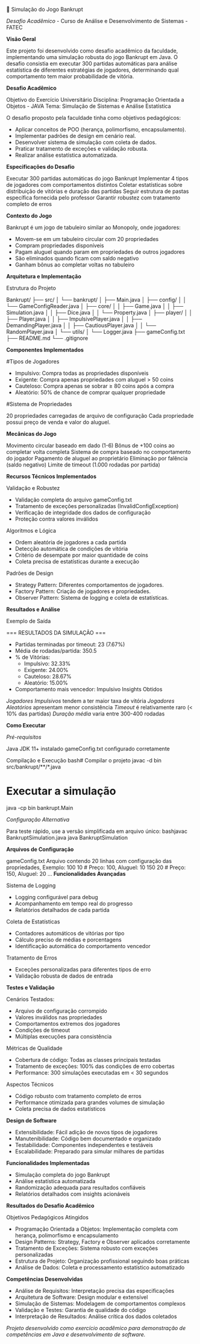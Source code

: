 🎲 Simulação do Jogo Bankrupt

*Desafio Acadêmico* - Curso de Análise e Desenvolvimento de Sistemas - FATEC

**Visão Geral**

Este projeto foi desenvolvido como desafio acadêmico da faculdade, implementando uma simulação robusta do jogo Bankrupt em Java. O desafio consistia em executar 300 partidas automáticas para análise estatística de diferentes estratégias de jogadores, determinando qual comportamento tem maior probabilidade de vitória.

**Desafio Acadêmico**

Objetivo do Exercício Universitário
Disciplina: Programação Orientada a Objetos - JAVA
Tema: Simulação de Sistemas e Análise Estatística

O desafio proposto pela faculdade tinha como objetivos pedagógicos:

- Aplicar conceitos de POO (herança, polimorfismo, encapsulamento).
- Implementar padrões de design em cenário real.
- Desenvolver sistema de simulação com coleta de dados.
- Praticar tratamento de exceções e validação robusta.
- Realizar análise estatística automatizada.

**Especificações do Desafio**

Executar 300 partidas automáticas do jogo Bankrupt
Implementar 4 tipos de jogadores com comportamentos distintos
Coletar estatísticas sobre distribuição de vitórias e duração das partidas
Seguir estrutura de pastas específica fornecida pelo professor
Garantir robustez com tratamento completo de erros

**Contexto do Jogo**

Bankrupt é um jogo de tabuleiro similar ao Monopoly, onde jogadores:

- Movem-se em um tabuleiro circular com 20 propriedades
- Compram propriedades disponíveis
- Pagam aluguel quando param em propriedades de outros jogadores
- São eliminados quando ficam com saldo negativo
- Ganham bônus ao completar voltas no tabuleiro

**Arquitetura e Implementação**

Estrutura do Projeto

Bankrupt/
├── src/
│   └── bankrupt/
│       ├── Main.java
│       ├── config/
│       │   └── GameConfigReader.java
│       ├── core/
│       │   ├── Game.java
│       │   ├── Simulation.java
│       │   ├── Dice.java
│       │   └── Property.java
│       ├── player/
│       │   ├── Player.java
│       │   ├── ImpulsivePlayer.java
│       │   ├── DemandingPlayer.java
│       │   ├── CautiousPlayer.java
│       │   └── RandomPlayer.java
│       └── utils/
│           └── Logger.java
├── gameConfig.txt
├── README.md
└── .gitignore

**Componentes Implementados**

#Tipos de Jogadores

- Impulsivo: Compra todas as propriedades disponíveis
- Exigente: Compra apenas propriedades com aluguel > 50 coins
- Cauteloso: Compra apenas se sobrar ≥ 80 coins após a compra
- Aleatório: 50% de chance de comprar qualquer propriedade

#Sistema de Propriedades

20 propriedades carregadas de arquivo de configuração
Cada propriedade possui preço de venda e valor do aluguel.

**Mecânicas do Jogo**

Movimento circular baseado em dado (1-6)
Bônus de +100 coins ao completar volta completa
Sistema de compra baseado no comportamento do jogador
Pagamento de aluguel ao proprietário
Eliminação por falência (saldo negativo)
Limite de timeout (1.000 rodadas por partida)

 **Recursos Técnicos Implementados**

Validação e Robustez

- Validação completa do arquivo gameConfig.txt
- Tratamento de exceções personalizadas (InvalidConfigException)
- Verificação de integridade dos dados de configuração
- Proteção contra valores inválidos

Algoritmos e Lógica

- Ordem aleatória de jogadores a cada partida
- Detecção automática de condições de vitória
- Critério de desempate por maior quantidade de coins
- Coleta precisa de estatísticas durante a execução

Padrões de Design

- Strategy Pattern: Diferentes comportamentos de jogadores.
- Factory Pattern: Criação de jogadores e propriedades.
- Observer Pattern: Sistema de logging e coleta de estatísticas.




**Resultados e Análise**

Exemplo de Saída

=== RESULTADOS DA SIMULAÇÃO ===

- Partidas terminadas por timeout: 23 (7.67%)
- Média de rodadas/partida: 350.5
- % de Vitórias:
  * Impulsivo: 32.33%
  * Exigente: 24.00%
  * Cauteloso: 28.67%
  * Aleatório: 15.00%
- Comportamento mais vencedor: Impulsivo
Insights Obtidos

*Jogadores Impulsivos* tendem a ter maior taxa de vitória
*Jogadores Aleatórios* apresentam menor consistência
*Timeout* é relativamente raro (< 10% das partidas)
*Duração média* varia entre 300-400 rodadas

**Como Executar**

*Pré-requisitos*

Java JDK 11+ instalado
gameConfig.txt configurado corretamente

Compilação e Execução
bash# Compilar o projeto
javac -d bin src/bankrupt/**/*.java

# Executar a simulação

java -cp bin bankrupt.Main

*Configuração Alternativa*

Para teste rápido, use a versão simplificada em arquivo único:
bashjavac BankruptSimulation.java
java BankruptSimulation

 **Arquivos de Configuração**

gameConfig.txt
Arquivo contendo 20 linhas com configuração das propriedades, Exemplo:
100 10    # Preço: 100, Aluguel: 10
150 20    # Preço: 150, Aluguel: 20
...
**Funcionalidades Avançadas**

Sistema de Logging

- Logging configurável para debug
- Acompanhamento em tempo real do progresso
- Relatórios detalhados de cada partida

Coleta de Estatísticas

- Contadores automáticos de vitórias por tipo
- Cálculo preciso de médias e porcentagens
- Identificação automática do comportamento vencedor

Tratamento de Erros

- Exceções personalizadas para diferentes tipos de erro
- Validação robusta de dados de entrada

**Testes e Validação**

Cenários Testados:

- Arquivo de configuração corrompido
- Valores inválidos nas propriedades
- Comportamentos extremos dos jogadores
- Condições de timeout
- Múltiplas execuções para consistência

Métricas de Qualidade

- Cobertura de código: Todas as classes principais testadas
- Tratamento de exceções: 100% das condições de erro cobertas
- Performance: 300 simulações executadas em < 30 segundos

Aspectos Técnicos

- Código robusto com tratamento completo de erros
- Performance otimizada para grandes volumes de simulação
- Coleta precisa de dados estatísticos

**Design de Software**

- Extensibilidade: Fácil adição de novos tipos de jogadores
- Manutenibilidade: Código bem documentado e organizado
- Testabilidade: Componentes independentes e testáveis
- Escalabilidade: Preparado para simular milhares de partidas

**Funcionalidades Implementadas**

- Simulação completa do jogo Bankrupt
- Análise estatística automatizada
- Randomização adequada para resultados confiáveis
- Relatórios detalhados com insights acionáveis

**Resultados do Desafio Acadêmico**

Objetivos Pedagógicos Atingidos

- Programação Orientada a Objetos: Implementação completa com herança, polimorfismo e encapsulamento
- Design Patterns: Strategy, Factory e Observer aplicados corretamente
- Tratamento de Exceções: Sistema robusto com exceções personalizadas
- Estrutura de Projeto: Organização profissional seguindo boas práticas
- Análise de Dados: Coleta e processamento estatístico automatizado

**Competências Desenvolvidas**

- Análise de Requisitos: Interpretação precisa das especificações
- Arquitetura de Software: Design modular e extensível
- Simulação de Sistemas: Modelagem de comportamentos complexos
- Validação e Testes: Garantia de qualidade do código
- Interpretação de Resultados: Análise crítica dos dados coletados


*Projeto desenvolvido como exercício acadêmico para demonstração de competências em Java e desenvolvimento de software.*